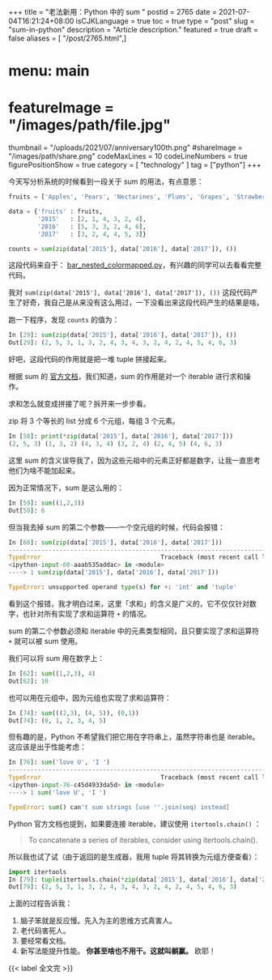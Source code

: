+++
title = "老法新用：Python 中的 sum "
postid = 2765
date = 2021-07-04T16:21:24+08:00
isCJKLanguage = true
toc = true
type = "post"
slug = "sum-in-python"
description = "Article description."
featured = true
draft = false
aliases = [ "/post/2765.html",]
# menu: main
# featureImage = "/images/path/file.jpg"
thumbnail = "/uploads/2021/07/anniversary100th.png"
#shareImage = "/images/path/share.png"
codeMaxLines = 10
codeLineNumbers = true
figurePositionShow = true
category = [ "technology" ]
tag = ["python"]
+++

今天写分析系统的时候看到一段关于 sum 的用法，有点意思：

``` python
fruits = ['Apples', 'Pears', 'Nectarines', 'Plums', 'Grapes', 'Strawberries']

data = {'fruits' : fruits,
        '2015'   : [2, 1, 4, 3, 2, 4],
        '2016'   : [5, 3, 3, 2, 4, 6],
        '2017'   : [3, 2, 4, 4, 5, 3]}

counts = sum(zip(data['2015'], data['2016'], data['2017']), ())
```

这段代码来自于： [bar_nested_colormapped.py](https://docs.bokeh.org/en/latest/docs/gallery/bar_nested_colormapped.html)，有兴趣的同学可以去看看完整代码。

我对 `sum(zip(data['2015'], data['2016'], data['2017']), ())` 这段代码产生了好奇，我自己是从来没有这么用过，一下没看出来这段代码产生的结果是啥。

跑一下程序，发现 `counts` 的值为：

``` python
In [29]: sum(zip(data['2015'], data['2016'], data['2017']), ())
Out[29]: (2, 5, 3, 1, 3, 2, 4, 3, 4, 3, 2, 4, 2, 4, 5, 4, 6, 3)
```

好吧，这段代码的作用就是把一堆 tuple 拼接起来。

根据 sum 的 [官方文档](https://docs.python.org/3/library/functions.html?highlight=sum#sum)，我们知道，sum 的作用是对一个 iterable 进行求和操作。

求和怎么就变成拼接了呢？拆开来一步步看。

zip 将 3 个等长的 list 分成 6 个元组，每组 3 个元素。

``` python
In [58]: print(*zip(data['2015'], data['2016'], data['2017']))
(2, 5, 3) (1, 3, 2) (4, 3, 4) (3, 2, 4) (2, 4, 5) (4, 6, 3)
```

这里 sum 的含义误导我了，因为这些元祖中的元素正好都是数字，让我一直思考他们为啥不能加起来。

因为正常情况下，sum 是这么用的：

``` python
In [59]: sum((1,2,3))
Out[59]: 6
```

但当我去掉 sum 的第二个参数——一个空元组的时候，代码会报错：

``` python
In [60]: sum(zip(data['2015'], data['2016'], data['2017']))
---------------------------------------------------------------------------
TypeError                                 Traceback (most recent call last)
<ipython-input-60-aaab535addac> in <module>
----> 1 sum(zip(data['2015'], data['2016'], data['2017']))

TypeError: unsupported operand type(s) for +: 'int' and 'tuple'
```

看到这个报错，我才明白过来，这里「求和」的含义是广义的，它不仅仅针对数字，也针对所有实现了求和运算符 `+` 的情况。
 
sum 的第二个参数必须和 iterable 中的元素类型相同，且只要实现了求和运算符 `+` 就可以被 sum 使用。
 
我们可以将 sum 用在数字上：

``` python
In [62]: sum((1,2,3), 4)
Out[62]: 10
```

也可以用在元组中，因为元组也实现了求和运算符：

``` python
In [74]: sum(((2,3), (4, 5)), (0,1))
Out[74]: (0, 1, 2, 3, 4, 5)
```

但有趣的是，Python 不希望我们把它用在字符串上，虽然字符串也是 iterable。这应该是出于性能考虑：

``` python
In [76]: sum('love U', 'I ')
---------------------------------------------------------------------------
TypeError                                 Traceback (most recent call last)
<ipython-input-76-c45d4933da5d> in <module>
----> 1 sum('love U', 'I ')

TypeError: sum() can't sum strings [use ''.join(seq) instead]
```

Python 官方文档也提到，如果要连接 iterable，建议使用 `itertools.chain()` ：

> To concatenate a series of iterables, consider using itertools.chain().

所以我也试了试（由于返回的是生成器，我用 tuple 将其转换为元组方便查看）：

``` python
import itertools
In [79]: tuple(itertools.chain(*zip(data['2015'], data['2016'], data['2017'])))
Out[79]: (2, 5, 3, 1, 3, 2, 4, 3, 4, 3, 2, 4, 2, 4, 5, 4, 6, 3)
```

上面的过程告诉我：

1. 脑子笨就是反应慢。先入为主的思维方式真害人。
2. 老代码害死人。
3. 要经常看文档。
4. 新写法能提升性能。 **你甚至啥也不用干。这就叫躺赢。** 欧耶！

{{< label 全文完 >}}